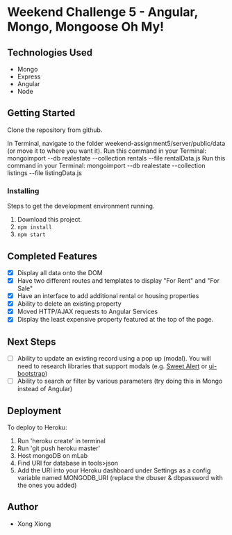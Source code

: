 # Weekend Challenge 5 - Angular, Mongo, Mongoose Oh My!

## Technologies Used
- Mongo
- Express
- Angular
- Node

## Getting Started

Clone the repository from github.

In Terminal, navigate to the folder weekend-assignment5/server/public/data (or move it to where you want it).
Run this command in your Terminal: mongoimport --db realestate --collection rentals --file rentalData.js
Run this command in your Terminal: mongoimport --db realestate --collection listings --file listingData.js


### Installing

Steps to get the development environment running.

1. Download this project.
2. `npm install`
3. `npm start`

## Completed Features

- [x] Display all data onto the DOM
- [x] Have two different routes and templates to display "For Rent" and "For Sale"
- [x] Have an interface to add additional rental or housing properties
- [x] Ability to delete an existing property
- [x] Moved HTTP/AJAX requests to Angular Services
- [x] Display the least expensive property featured at the top of the page.

## Next Steps

- [ ] Ability to update an existing record using a pop up (modal). You will need to research libraries that support modals (e.g. [Sweet Alert](https://sweetalert.js.org/) or [ui-bootstrap](https://angular-ui.github.io/bootstrap/))
- [ ] Ability to search or filter by various parameters (try doing this in Mongo instead of Angular)

## Deployment

To deploy to Heroku:
1. Run 'heroku create' in terminal
2. Run 'git push heroku master'
3. Host mongoDB on mLab
4. Find URI for database in tools>json
5. Add the URI into your Heroku dashboard under Settings as a config variable named MONGODB_URI (replace the dbuser & dbpassword with the ones you added)

## Author

* Xong Xiong